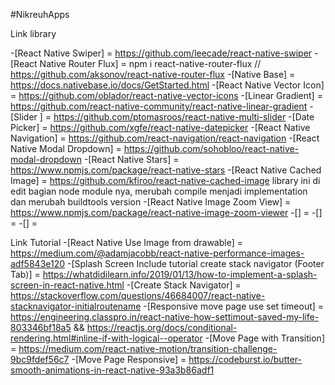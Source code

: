 #NikreuhApps

Link library

-[React Native Swiper] = https://github.com/leecade/react-native-swiper
-[React Native Router Flux] = npm i react-native-router-flux // https://github.com/aksonov/react-native-router-flux
-[Native Base] = https://docs.nativebase.io/docs/GetStarted.html
-[React Native Vector Icon] = https://github.com/oblador/react-native-vector-icons
-[Linear Gradient] = https://github.com/react-native-community/react-native-linear-gradient
-[Slider ] = https://github.com/ptomasroos/react-native-multi-slider
-[Date Picker] = https://github.com/xgfe/react-native-datepicker
-[React Native Navigation] = https://github.com/react-navigation/react-navigation
-[React Native Modal Dropdown] = https://github.com/sohobloo/react-native-modal-dropdown
-[React Native Stars] = https://www.npmjs.com/package/react-native-stars
-[React Native Cached Image] = https://github.com/kfiroo/react-native-cached-image library ini di edit bagian node module nya, merubah compile menjadi implementation dan merubah buildtools version
-[React Native Image Zoom View] = https://www.npmjs.com/package/react-native-image-zoom-viewer
-[] =
-[] =
-[] =

Link Tutorial
-[React Native Use Image from drawable] = https://medium.com/@adamjacobb/react-native-performance-images-adf5843e120
-[Splash Screen Include tutorial create stack navigator (Footer Tab)] = https://whatdidilearn.info/2019/01/13/how-to-implement-a-splash-screen-in-react-native.html
-[Create Stack Navigator] = https://stackoverflow.com/questions/46684007/react-native-stacknavigator-initialroutename
-[Responsive move page use set timeout] = https://engineering.classpro.in/react-native-how-settimout-saved-my-life-803346bf18a5 && https://reactjs.org/docs/conditional-rendering.html#inline-if-with-logical--operator
-[Move Page with Transition] = https://medium.com/react-native-motion/transition-challenge-9bc9fdef56c7
-[Move Page Responsive] = https://codeburst.io/butter-smooth-animations-in-react-native-93a3b86adf1